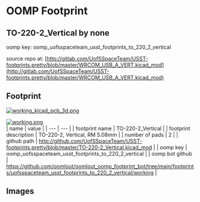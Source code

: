 # OOMP Footprint  
## TO-220-2_Vertical  by none  
  
oomp key: oomp_uofsspaceteam_usst_footprints_to_220_2_vertical  
  
source repo at: [http://gitlab.com/UofSSpaceTeam/USST-footprints.pretty/blob/master/WRCOM_USB_A_VERT.kicad_mod](http://gitlab.com/UofSSpaceTeam/USST-footprints.pretty/blob/master/WRCOM_USB_A_VERT.kicad_mod)  
## Footprint  
  
[![working_kicad_pcb_3d.png](working_kicad_pcb_3d_600.png)](working_kicad_pcb_3d.png)  
  
[![working.png](working_600.png)](working.png)  
| name | value | 
| --- | --- | 
| footprint name | TO-220-2_Vertical | 
| footprint description | TO-220-2, Vertical, RM 5.08mm | 
| number of pads | 2 | 
| github path | http://github.com/UofSSpaceTeam/USST-footprints.pretty/blob/master/TO-220-2_Vertical.kicad_mod | 
| oomp key | oomp_uofsspaceteam_usst_footprints_to_220_2_vertical | 
| oomp bot github | https://github.com/oomlout/oomlout_oomp_footprint_bot/tree/main/footprints/uofsspaceteam_usst_footprints_to_220_2_vertical/working | 
## Images  
